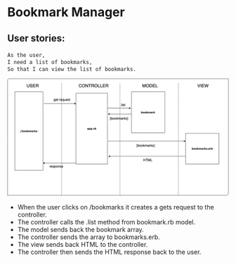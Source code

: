 # Bookmark Manager

User stories:
--------
```
As the user,
I need a list of bookmarks,
So that I can view the list of bookmarks.
```
![Bookmark model](https://raw.githubusercontent.com/tsankhalpara/bookmark_manager/master/bookmark_list_model.jpg)
* When the user clicks on /bookmarks it creates a gets request to the controller.
* The controller calls the .list method from bookmark.rb model.
* The model sends back the bookmark array.
* The controller sends the array to bookmarks.erb.
* The view sends back HTML to the controller.
* The controller then sends the HTML response back to the user.
